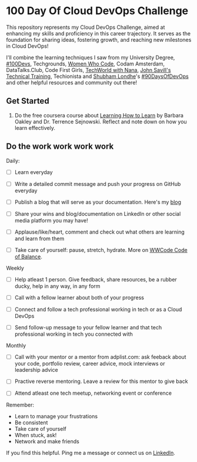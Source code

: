 # 100 Day Of Cloud DevOps Challenge

This repository represents my Cloud DevOps Challenge, aimed at enhancing my skills and proficiency in this career trajectory. It serves as the foundation for sharing ideas, fostering growth, and reaching new milestones in Cloud DevOps!

I'll combine the learning techniques I saw from my University Degree, [#100Devs](https://100devs.org/), Techgrounds, [Women Who Code](https://www.womenwhocode.com), Codam Amsterdam, DataTalks.Club, Code First Girls, [TechWorld with Nana](https://www.youtube.com/c/techworldwithnana), [John Savill's Technical Training](https://www.youtube.com/@NTFAQGuy), Techionista and [Shubham Londhe](https://github.com/LondheShubham153)'s [#90DaysOfDevOps](https://github.com/LondheShubham153/90DaysOfDevOps) and other helpful resources and community out there!


## Get Started

1. Do the free coursera course about [Learning How to Learn](https://www.coursera.org/learn/learning-how-to-learn) by Barbara Oakley and Dr. Terrence Sejnowski. Reflect and note down on how you learn effectively.


## Do the work work work work

Daily:
- [ ] Learn everyday
- [ ] Write a detailed commit message and push your progress on GitHub everyday
- [ ] Publish a blog that will serve as your documentation. Here's my [blog](https://anj.hashnode.dev/) 
- [ ] Share your wins and blog/documentation on LinkedIn or other social media platform you may have!
- [ ] Applause/like/heart, comment and check out what others are learning and learn from them
- [ ] Take care of yourself: pause, stretch, hydrate. More on [WWCode Code of Balance](https://www.womenwhocode.com/blog/category/mental-health).


Weekly
- [ ] Help atleast 1 person. Give feedback, share resources, be a rubber ducky, help in any way, in any form
- [ ] Call with a fellow learner about both of your progress
- [ ] Connect and follow a tech professional working in tech or as a Cloud DevOps
- [ ] Send follow-up message to your fellow learner and that tech professional working in tech you connected with


Monthly
- [ ] Call with your mentor or a mentor from adplist.com: ask feeback about your code, portfolio review, career advice, mock interviews or leadership advice
- [ ] Practive reverse mentoring. Leave a review for this mentor to give back
- [ ] Attend atleast one tech meetup, networking event or conference



Remember:
- Learn to manage your frustrations
- Be consistent
- Take care of yourself
- When stuck, ask!
- Network and make friends


If you find this helpful. Ping me a message or connect us on [LinkedIn](https://www.linkedin.com/in/anjcalleja/).
